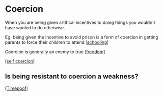 # Coercion

When you are being given artifical incentives to doing things you wouldn't have wanted to do otherwise.

Eg. being given the incentive to avoid prison is a form of coercion in getting parents to force their children to attend [[schooling]]

Coercion is generally an enemy to true [[freedom]]

[[self coercion]]



## Is being resistant to coercion a weakness?
[[Timepoof]]


[//begin]: # "Autogenerated link references for markdown compatibility"
[schooling]: Schooling "Schooling"
[freedom]: freedom "Freedom"
[self coercion]: self-coercion "Self Coercion"
[Timepoof]: Timepoof "Timepoof"
[//end]: # "Autogenerated link references"

